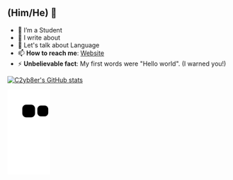 

##  (Him/He) 🌻
- 🔭 I’m a Student 
- 👯 I write about 
- 💬 Let's talk about Language 
- 📫 **How to reach me**: [Website](https://c2yb8er.cn/) 
- ⚡ **Unbelievable fact**: My first words were "Hello world". (I warned you!)




[![C2yb8er's GitHub stats](https://github-readme-stats.vercel.app/api?username=C2yb8er)](https://github.com/anuraghazra/github-readme-stats)



![Snake animation](https://github.com/C2yb8er/C2yb8er/blob/output/github-contribution-grid-snake.svg)          
